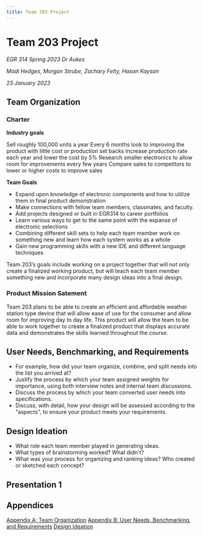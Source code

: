 ```yaml
---
title: Team 203 Project
---
```


# Team 203 Project
_EGR 314 Spring 2023 Dr Aukes_

_Madi Hedges, Morgan Strube, Zachary Felty, Hasan Kaysan_

_23 January 2023_

## Team Organization

### Charter
**Industry goals**

Sell roughly 100,000 units a year
Every 6 months look to improving the product with little cost or production set backs
Increase production rate each year and lower the cost by 5%
Research smaller electronics to allow room for improvements every few years
Compare sales to competitors to lower or higher costs to improve sales

**Team Goals**

* Expand upon knowledge of  electronic components and how to utilize them in final product demonstration
* Make connections with fellow team members, classmates, and faculty. 
* Add projects designed or built in EGR314 to career portfolios 
* Learn various ways to get to the same point with the expanse of electronic selections
* Combining different skill sets to help each team member work on something new and learn how each system works as a whole
* Gain new programming skills with a new IDE and different language techniques


Team 203’s goals include working on a project together that will not only create a finalized working product, but will teach each team member something new and incorporate many design ideas into a final design.

### Product Mission Satement
Team 203 plans to be able to create an efficient and affordable weather station type device that will allow ease of use for the consumer and allow room for improving day to day life. This product will allow the team to be able to work together to create a finalized product that displays accurate data and demonstrates the skills learned throughout the course.

## User Needs, Benchmarking, and Requirements
* For example, how did your team organize, combine, and split needs into the list you arrived at? 
* Justify the process by which your team assigned weights for importance, using both interview notes and internal team discussions.
* Discuss the process by which your team converted user needs into specifications.
* Discuss, with detail, how your design will be assessed according to the "aspects", to ensure your product meets your requirements.


## Design Ideation
* What role each team member played in generating ideas.
* What types of brainstorming worked? What didn't?
* What was your process for organizing and ranking ideas? Who created or sketched each concept?

## Presentation 1

## Appendices
[Appendix A; Team Organization](/TOA)
[Appendix B: User Needs, Benchmarking, and Requirements](/UNBRA)
[Design Ideation](/DIA)
